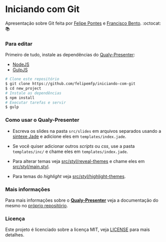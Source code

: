 # Iniciando com Git

Apresentação sobre Git feita por [Felipe Pontes](//github.com/felipemfp) e [Francisco Bento](//github.com/chicobentojr). :octocat: :books:

### Para editar

Primeiro de tudo, instale as dependências do [Qualy-Presenter](//github.com/qualy-org/qualy-presenter):

- [NodeJS](//nodejs.org/)
- [GulpJS](//gulpjs.com/)

```sh
# Clone este repositório
$ git clone https://github.com/felipemfp/iniciando-com-git
$ cd new_project
# Instale as dependências
$ npm install
# Executar tarefas e servir
$ gulp
```

### Como usar o Qualy-Presenter

- Escreva os slides na pasta `src/slides` em arquivos separados usando a [sintexe Jade](//jade-lang.com/) e adicione eles em `templates/index.jade`.

- Se você quiser adicionar outros _scripts_ ou _css_, use a pasta `templates/inc/` e chame eles em `templates/index.jade`.

- Para alterar temas veja [src/styl/reveal-themes](src/styl/reveal-themes) e chame eles em [src/styl/main.styl](src/styl/main.styl).

- Para temas do _highlight_ veja [src/styl/highlight-themes](src/styl/highlight-themes/).

### Mais informações

Para mais informações sobre o __[Qualy-Presenter](//github.com/qualy-org/qualy-presenter)__ veja a documentação do mesmo no [próprio repositório](//github.com/qualy-org/qualy-presenter).

### Licença

Este projeto é licenciado sobre a licença MIT, veja [LICENSE](LICENSE) para mais detalhes.
